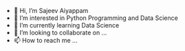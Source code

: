 - 👋 Hi, I’m Sajeev Aiyappam
- 👀 I’m interested in Python Programming and Data Science
- 🌱 I’m currently learning Data Science
- 💞️ I’m looking to collaborate on ...
- 📫 How to reach me ...

<!---
Sajeev-irm/Sajeev-irm is a ✨ special ✨ repository because its `README.md` (this file) appears on your GitHub profile.
You can click the Preview link to take a look at your changes.
--->
